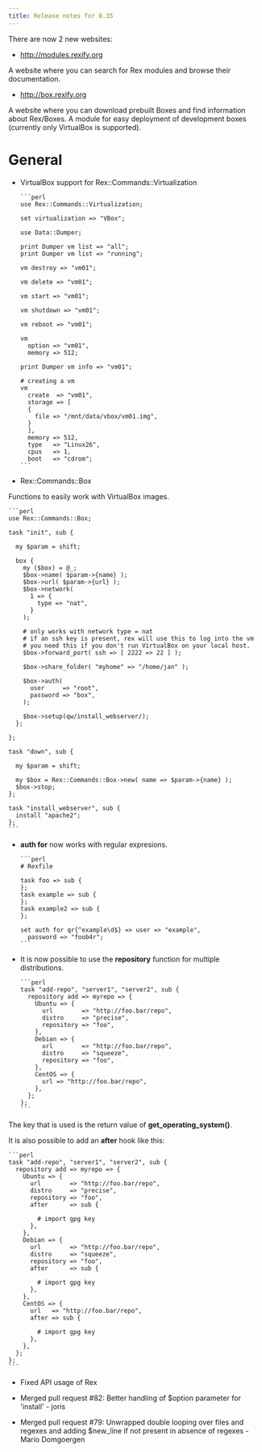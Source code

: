 ```yaml
---
title: Release notes for 0.35
---
```


There are now 2 new websites:

-   <http://modules.rexify.org>

A website where you can search for Rex modules and browse their documentation.

-   <http://box.rexify.org>

A website where you can download prebuilt Boxes and find information about Rex/Boxes. A module for easy deployment of development boxes (currently only VirtualBox is supported).

# General

-   VirtualBox support for Rex::Commands::Virtualization

        ```perl
        use Rex::Commands::Virtualization;
        
        set virtualization => "VBox";
        
        use Data::Dumper;
        
        print Dumper vm list => "all";
        print Dumper vm list => "running";
        
        vm destroy => "vm01";
        
        vm delete => "vm01";
        
        vm start => "vm01";
        
        vm shutdown => "vm01";
        
        vm reboot => "vm01";
        
        vm
          option => "vm01",
          memory => 512;
        
        print Dumper vm info => "vm01";
        
        # creating a vm
        vm
          create  => "vm01",
          storage => [
          {
            file => "/mnt/data/vbox/vm01.img",
          }
          ],
          memory => 512,
          type   => "Linux26",
          cpus   => 1,
          boot   => "cdrom";
        ```

-   Rex::Commands::Box

Functions to easily work with VirtualBox images.

    ```perl
    use Rex::Commands::Box;
    
    task "init", sub {
    
      my $param = shift;
    
      box {
        my ($box) = @_;
        $box->name( $param->{name} );
        $box->url( $param->{url} );
        $box->network(
          1 => {
            type => "nat",
          }
        );
    
        # only works with network type = nat
        # if an ssh key is present, rex will use this to log into the vm
        # you need this if you don't run VirtualBox on your local host.
        $box->forward_port( ssh => [ 2222 => 22 ] );
    
        $box->share_folder( "myhome" => "/home/jan" );
    
        $box->auth(
          user     => "root",
          password => "box",
        );
    
        $box->setup(qw/install_webserver/);
      };
    
    };
    
    task "down", sub {
    
      my $param = shift;
    
      my $box = Rex::Commands::Box->new( name => $param->{name} );
      $box->stop;
    };
    
    task "install_webserver", sub {
      install "apache2";
    };
    ```

-   **auth for** now works with regular expresions.

        ```perl
        # Rexfile
        
        task foo => sub {
        };
        task example => sub {
        };
        task example2 => sub {
        };
        
        set auth for qr{^example\d$} => user => "example",
          password => "foob4r";
        ```

-   It is now possible to use the **repository** function for multiple distributions.

        ```perl
        task "add-repo", "server1", "server2", sub {
          repository add => myrepo => {
            Ubuntu => {
              url        => "http://foo.bar/repo",
              distro     => "precise",
              repository => "foo",
            },
            Debian => {
              url        => "http://foo.bar/repo",
              distro     => "squeeze",
              repository => "foo",
            },
            CentOS => {
              url => "http://foo.bar/repo",
            },
          };
        };
        ```

The key that is used is the return value of **get\_operating\_system()**.

It is also possible to add an **after** hook like this:

    ```perl
    task "add-repo", "server1", "server2", sub {
      repository add => myrepo => {
        Ubuntu => {
          url        => "http://foo.bar/repo",
          distro     => "precise",
          repository => "foo",
          after      => sub {
    
            # import gpg key
          },
        },
        Debian => {
          url        => "http://foo.bar/repo",
          distro     => "squeeze",
          repository => "foo",
          after      => sub {
    
            # import gpg key
          },
        },
        CentOS => {
          url   => "http://foo.bar/repo",
          after => sub {
    
            # import gpg key
          },
        },
      };
    };
    ```

-   Fixed API usage of Rex

-   Merged pull request \#82: Better handling of $option parameter for 'install' - joris

-   Merged pull request \#79: Unwrapped double looping over files and regexes and adding $new\_line if not present in absence of regexes - Mario Domgoergen


